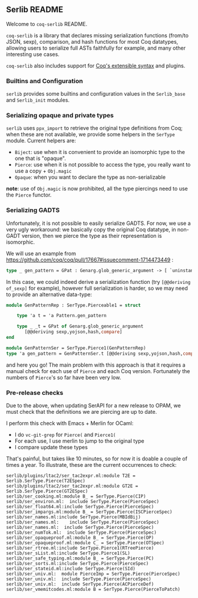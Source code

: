 ## Serlib README

Welcome to `coq-serlib` README.

`coq-serlib` is a library that declares missing serialization
functions (from/to JSON, sexp), comparison, and hash functions for
most Coq datatypes, allowing users to serialize full ASTs faithfully
for example, and many other interesting use cases.

`coq-serlib` also includes support for [Coq's extensible syntax]() and
plugins.

### Builtins and Configuration

`serlib` provides some builtins and configuration values in the
`Serlib_base` and `Serlib_init` modules.

### Serializing opaque and private types

`serlib` uses `ppx_import` to retrieve the original type definitions
from Coq; when these are not available, we provide some helpers in the
`SerType` module. Current helpers are:

- `Biject`: use when it is convenient to provide an isomorphic type to
  the one that is "opaque".
- `Pierce`: use when it is not possible to access the type, you really
  want to use a copy + `Obj.magic`
- `Opaque`: when you want to declare the type as non-serializable

**note**: use of `Obj.magic` is now prohibited, all the type piercings
need to use the `Pierce` functor.

### Serializing GADTS

Unfortunately, it is not possible to easily serialize GADTS. For now,
we use a very ugly workaround: we basically copy the original Coq
datatype, in non-GADT version, then we pierce the type as their
representation is isomorphic.

We will use an example from https://github.com/coq/coq/pull/17667#issuecomment-1714473449 :

```ocaml
type _ gen_pattern = GPat : Genarg.glob_generic_argument -> [ `uninstantiated ] gen_pattern
```

In this case, we could indeed derive a serialization function (try
`[@@deriving of_sexp]` for example), however full serialization is
harder, so we may need to provide an alternative data-type:

```ocaml
module GenPatternRep : SerType.Pierceable1 = struct

    type 'a t = 'a Pattern.gen_pattern

    type _ _t = GPat of Genarg.glob_generic_argument
       [@@deriving sexp,yojson,hash,compare]
end

module GenPatternSer = SerType.Pierce1(GenPatternRep)
type 'a gen_pattern = GenPatternSer.t [@@deriving sexp,yojson,hash,compare]
```

and here you go! The main problem with this approach is that it
requires a manual check for each use of `Pierce` and each Coq
version. Fortunately the numbers of `Pierce`'s so far have been very
low.

### Pre-release checks

Due to the above, when updating SerAPI for a new release to OPAM, we
must check that the definitions we are piercing are up to date.

I perform this check with Emacs + Merlin for OCaml:

- I do `vc-git-grep` for `Pierce(` and `Pierce1(`
- For each use, I use merlin to jump to the original type
- I compare update these types

That's painful, but takes like 10 minutes, so for now it is doable a
couple of times a year. To illustrate, these are the current
occurrences to check:

```
serlib/plugins/ltac2/ser_tac2expr.ml:module T2E = Serlib.SerType.Pierce(T2ESpec)
serlib/plugins/ltac2/ser_tac2expr.ml:module GT2E = Serlib.SerType.Pierce(GT2ESpec)
serlib/ser_cooking.ml:module B_ = SerType.Pierce(CIP)
serlib/ser_environ.ml:  include SerType.Pierce(PierceSpec)
serlib/ser_float64.ml:include SerType.Pierce(PierceSpec)
serlib/ser_impargs.ml:module B_ = SerType.Pierce(ISCPierceSpec)
serlib/ser_names.ml:include SerType.Pierce(MBIdBij)
serlib/ser_names.ml:    include SerType.Pierce(PierceSpec)
serlib/ser_names.ml:  include SerType.Pierce(PierceSpec)
serlib/ser_numTok.ml:  include SerType.Pierce(PierceSpec)
serlib/ser_opaqueproof.ml:module B_ = SerType.Pierce(OP)
serlib/ser_opaqueproof.ml:module C_ = SerType.Pierce(OTSpec)
serlib/ser_rtree.ml:include SerType.Pierce1(RTreePierce)
serlib/ser_sList.ml:include SerType.Pierce1(SL)
serlib/ser_safe_typing.ml:module B_ = SerType.Pierce(PC)
serlib/ser_sorts.ml:include SerType.Pierce(PierceSpec)
serlib/ser_stateid.ml:include SerType.Pierce(SId)
serlib/ser_univ.ml:  module PierceImp = SerType.Pierce(PierceSpec)
serlib/ser_univ.ml:  include SerType.Pierce(PierceSpec)
serlib/ser_univ.ml:  include SerType.Pierce(ACPierceDef)
serlib/ser_vmemitcodes.ml:module B = SerType.Pierce(PierceToPatch)
```
